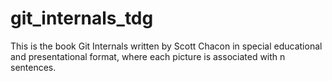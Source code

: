 # git_internals_tdg
This is the book Git Internals written by Scott Chacon in special educational and presentational format, where each picture is associated with n sentences.
